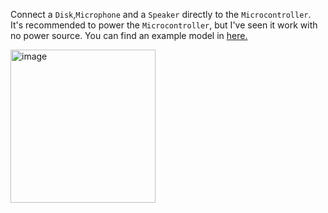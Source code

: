 Connect a `Disk`,`Microphone` and a `Speaker` directly to the `Microcontroller`. 
It's recommended to power the `Microcontroller`, but I've seen it work with no power source.
You can find an example model in [here.](https://github.com/usia6/free-code/blob/main/WannabeMarkov/ModelCode.json)

<img width="232" height="245" alt="image" src="https://github.com/user-attachments/assets/44975b35-0104-4144-9bed-c5654aeb7ed8" />
